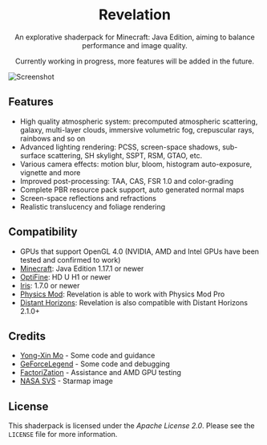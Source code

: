 <h1 align = "center"> Revelation </h1>
<p  align = "center"> An explorative shaderpack for Minecraft: Java Edition, aiming to balance performance and image quality. </p>
<p  align = "center"> Currently working in progress, more features will be added in the future. </p>

![Screenshot](https://github.com/user-attachments/assets/261a14fb-6740-409f-ba89-882e3b93833f)

## Features
* High quality atmospheric system: precomputed atmospheric scattering, galaxy, multi-layer clouds, immersive volumetric fog, crepuscular rays, rainbows and so on
* Advanced lighting rendering: PCSS, screen-space shadows, sub-surface scattering, SH skylight, SSPT, RSM, GTAO, etc.
* Various camera effects: motion blur, bloom, histogram auto-exposure, vignette and more
* Improved post-processing: TAA, CAS, FSR 1.0 and color-grading
* Complete PBR resource pack support, auto generated normal maps
* Screen-space reflections and refractions
* Realistic translucency and foliage rendering

## Compatibility
* GPUs that support OpenGL 4.0 (NVIDIA, AMD and Intel GPUs have been tested and confirmed to work)
* [Minecraft](https://www.minecraft.net/en-us/download): Java Edition 1.17.1 or newer
* [OptiFine](https://optifine.net/home): HD U H1 or newer
* [Iris](https://irisshaders.dev/download): 1.7.0 or newer
* [Physics Mod](https://www.patreon.com/Haubna?utm_source=campaign-search-results): Revelation is able to work with Physics Mod Pro
* [Distant Horizons](https://www.curseforge.com/minecraft/mc-mods/distant-horizons): Revelation is also compatible with Distant Horizons 2.1.0+

## Credits
* [Yong-Xin Mo](https://github.com/moyongxin) - Some code and guidance
* [GeForceLegend](https://github.com/GeForceLegend) - Some code and debugging
* [FactoriZation](https://github.com/FactoriZation000) - Assistance and AMD GPU testing
* [NASA SVS](https://svs.gsfc.nasa.gov/4856) - Starmap image

## License
This shaderpack is licensed under the *Apache License 2.0*.
Please see the `LICENSE` file for more information.
